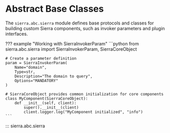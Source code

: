 # Abstract Base Classes

The `sierra.abc.sierra` module defines base protocols and classes for building custom Sierra components, such as invoker parameters and plugin interfaces.

??? example "Working with SierraInvokerParam"
    ```python
    from sierra.abc.sierra import SierraInvokerParam, SierraCoreObject

    # Create a parameter definition
    param = SierraInvokerParam(
        Name="domain",
        Type=str,
        Description="The domain to query",
        Options="MANDATORY"
    )

    # SierraCoreObject provides common initialization for core components
    class MyComponent(SierraCoreObject):
        def __init__(self, client):
            super().__init__(client)
            client.logger.log("MyComponent initialized", "info")
    ```

::: sierra.abc.sierra
